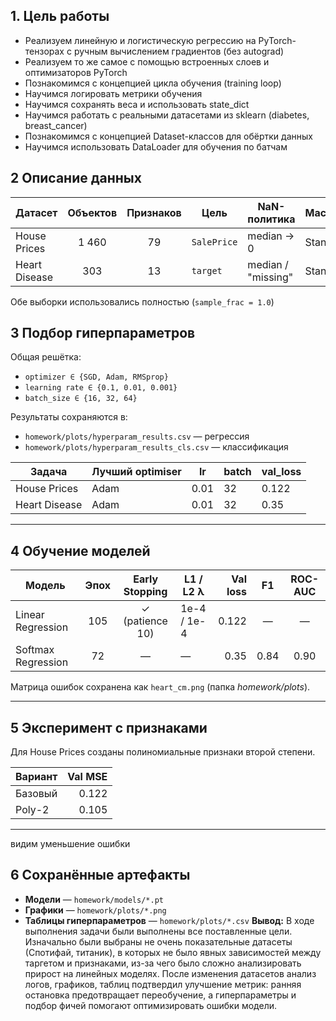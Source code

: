 ## 1. Цель работы
- Реализуем линейную и логистическую регрессию на PyTorch-тензорах с ручным вычислением градиентов (без autograd)
- Реализуем то же самое с помощью встроенных слоев и оптимизаторов PyTorch
- Познакомимся с концепцией цикла обучения (training loop)
- Научимся логировать метрики обучения
- Научимся сохранять веса и использовать state_dict
- Научимся работать с реальными датасетами из sklearn (diabetes, breast_cancer)
- Познакомимся с концепцией Dataset-классов для обёртки данных
- Научимся использовать DataLoader для обучения по батчам

## 2 Описание данных
| Датасет        | Объектов | Признаков | Цель        | NaN-политика        | Масштабирование | Категории |
|----------------|:-------:|:---------:|-------------|---------------------|-----------------|-----------|
| House Prices   | 1 460    | 79        | `SalePrice` | median → 0          | StandardScaler  | LabelEncoder |
| Heart Disease  | 303      | 13        | `target`    | median / "missing" | StandardScaler  | LabelEncoder |

Обе выборки использовались полностью (`sample_frac = 1.0`)

## 3 Подбор гиперпараметров
Общая решётка:
* `optimizer ∈ {SGD, Adam, RMSprop}`
* `learning rate ∈ {0.1, 0.01, 0.001}`
* `batch_size ∈ {16, 32, 64}`

Результаты сохраняются в:
* `homework/plots/hyperparam_results.csv` — регрессия
* `homework/plots/hyperparam_results_cls.csv` — классификация

| Задача          | Лучший optimiser | lr   | batch | val_loss |
|-----------------|------------------|------|-------|---------|
| House Prices    | Adam             | 0.01 | 32    | 0.122 |
| Heart Disease   | Adam             | 0.01 | 32    | 0.35 |

---


## 4 Обучение моделей
| Модель               | Эпох | Early Stopping | L1 / L2 λ | Val loss | F1  | ROC-AUC |
|----------------------|:---:|:--------------:|-----------|---------:|:---:|:-------:|
| Linear Regression    | 105 | ✓ (patience 10) | 1e-4 / 1e-4 | 0.122 | —  | — |
| Softmax Regression   | 72  | —              | —         | 0.35  | 0.84 | 0.90 |

Матрица ошибок сохранена как `heart_cm.png` (папка *homework/plots*).

---
## 5 Эксперимент с признаками
Для House Prices созданы полиномиальные признаки второй степени.

| Вариант   | Val MSE |
|-----------|--------:|
| Базовый   | 0.122 |
| Poly-2    | 0.105 |
---

видим уменьшение ошибки
## 6 Сохранённые артефакты
* **Модели** — `homework/models/*.pt`
* **Графики** — `homework/plots/*.png`
* **Таблицы гиперпараметров** — `homework/plots/*.csv`
**Вывод:** В ходе выполнения задачи были выполнены все поставленные цели. Изначально были выбраны не очень показательные датасеты (Спотифай, титаник), в которых не было явных зависимостей между таргетом и признаками, из-за чего было сложно анализировать прирост на линейных моделях.
После изменения датасетов анализ логов, графиков, таблиц подтвердил улучшение метрик: ранняя остановка предотвращает переобучение, а гиперпараметры и подбор фичей помогают оптимизировать ошибки модели.